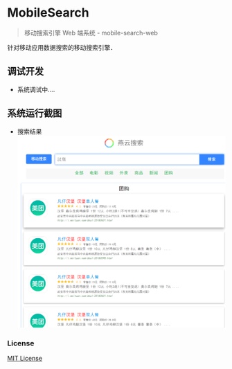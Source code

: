 # MobileSearch
> 移动搜索引擎 Web 端系统 - mobile-search-web

针对移动应用数据搜索的移动搜索引擎．

## 调试开发
* 系统调试中....

## 系统运行截图
* 搜索结果
![image](./screenShots/移动搜索-运行截图1.png)

### License
[MIT License](https://github.com/YueHub/mobile-search-web/blob/master/LICENSE.md)